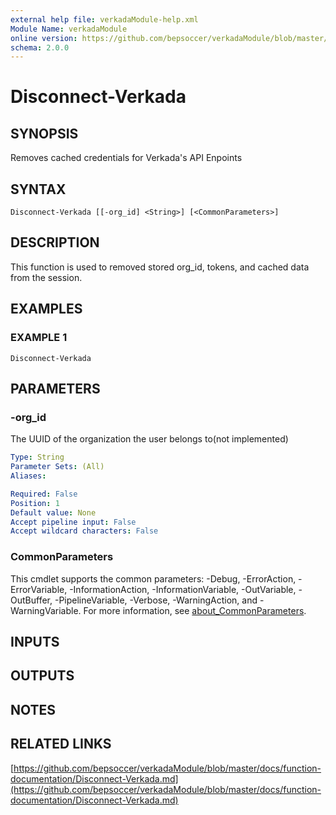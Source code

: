 ```yaml
---
external help file: verkadaModule-help.xml
Module Name: verkadaModule
online version: https://github.com/bepsoccer/verkadaModule/blob/master/docs/function-documentation/Disconnect-Verkada.md
schema: 2.0.0
---
```


# Disconnect-Verkada

## SYNOPSIS
Removes cached credentials for Verkada's API Enpoints

## SYNTAX

```
Disconnect-Verkada [[-org_id] <String>] [<CommonParameters>]
```

## DESCRIPTION
This function is used to removed stored org_id, tokens, and cached data from the session.

## EXAMPLES

### EXAMPLE 1
```
Disconnect-Verkada
```

## PARAMETERS

### -org_id
The UUID of the organization the user belongs to(not implemented)

```yaml
Type: String
Parameter Sets: (All)
Aliases:

Required: False
Position: 1
Default value: None
Accept pipeline input: False
Accept wildcard characters: False
```

### CommonParameters
This cmdlet supports the common parameters: -Debug, -ErrorAction, -ErrorVariable, -InformationAction, -InformationVariable, -OutVariable, -OutBuffer, -PipelineVariable, -Verbose, -WarningAction, and -WarningVariable. For more information, see [about_CommonParameters](http://go.microsoft.com/fwlink/?LinkID=113216).

## INPUTS

## OUTPUTS

## NOTES

## RELATED LINKS

[https://github.com/bepsoccer/verkadaModule/blob/master/docs/function-documentation/Disconnect-Verkada.md](https://github.com/bepsoccer/verkadaModule/blob/master/docs/function-documentation/Disconnect-Verkada.md)

